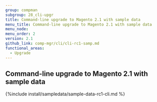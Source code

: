 ```yaml
---
group: compman
subgroup: 28_cli-upgr
title: Command-line upgrade to Magento 2.1 with sample data
menu_title: Command-line upgrade to Magento 2.1 with sample data
menu_node:
menu_order: 2
version: 2.1
github_link: comp-mgr/cli/cli-rc1-samp.md
functional_areas:
  - Upgrade
---
```


## Command-line upgrade to Magento 2.1 with sample data

{%include install/sampledata/sample-data-rc1-cli.md %}
